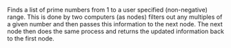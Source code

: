 Finds a list of prime numbers from 1 to a user specified (non-negative) range.  This is done by two computers (as nodes) filters out any multiples of a given number and then passes this information to the next node.  The next node then does the same process and returns the updated information back to the first node.